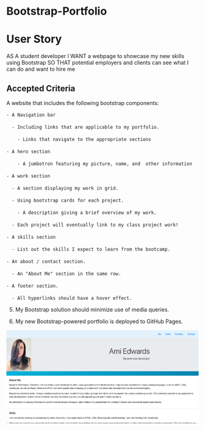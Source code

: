 # Bootstrap-Portfolio

# User Story
AS A student developer
I WANT a webpage to showcase my new skills using Bootstrap
SO THAT potential employers and clients can see what I can do and want to hire me

## Accepted Criteria
A website that includes the following bootstrap components:

    - A Navigation bar

      - Including links that are applicable to my portfolio.
  
        - Links that navigate to the appropriate sections 

    - A hero section

        - A jumbotron featuring my picture, name, and  other information 

    - A work section

      - A section displaying my work in grid. 

      - Using bootstrap cards for each project.

        - A description giving a brief overview of my work.

      - Each project will eventually link to my class project work!

    - A skills section

      - List out the skills I expect to learn from the bootcamp.

    - An about / contact section.

      - An "About Me" section in the same row.
    
    - A footer section.

      - All hyperlinks should have a hover effect.

5. My Bootstrap solution should minimize use of media queries.

6. My new Bootstrap-powered portfolio is deployed to GitHub Pages.

<img src="images/webpage.png" class="card-img-top" alt="webpage screenshot">
